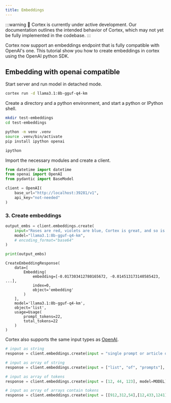 ```yaml
---
title: Embeddings
---
```

:::warning
🚧 Cortex is currently under active development. Our documentation outlines the intended behavior of
Cortex, which may not yet be fully implemented in the codebase.
:::

Cortex now support an embeddings endpoint that is fully compatible with OpenAI's one.
This tutorial show you how to create embeddings in cortex using the OpenAI python SDK.

## Embedding with openai compatible

Start server and run model in detached mode.

```sh
cortex run -d llama3.1:8b-gguf-q4-km
```

Create a directory and a python environment, and start a python or IPython shell.

```sh
mkdir test-embeddings
cd test-embeddings
```
```sh
python -m venv .venv
source .venv/bin/activate
pip install ipython openai
```
```sh
ipython
```
Import the necessary modules and create a client.

```py
from datetime import datetime
from openai import OpenAI
from pydantic import BaseModel
```
```py
client = OpenAI(
    base_url="http://localhost:39281/v1",
    api_key="not-needed"
)
```

### 3. Create embeddings

```py
output_embs = client.embeddings.create(
    input="Roses are red, violets are blue, Cortex is great, and so is Jan too!",
    model="llama3.1:8b-gguf-q4-km",
    # encoding_format="base64"
)
```
```py
print(output_embs)
```
```
CreateEmbeddingResponse(
    data=[
        Embedding(
            embedding=[-0.017303412780165672, -0.014513173140585423, ...],
            index=0,
            object='embedding'
        )
    ],
    model='llama3.1:8b-gguf-q4-km',
    object='list',
    usage=Usage(
        prompt_tokens=22,
        total_tokens=22
    )
)
```

Cortex also supports the same input types as [OpenAI](https://platform.openai.com/docs/api-reference/embeddings/create).

```py
# input as string
response = client.embeddings.create(input = "single prompt or article or other", model=MODEL)
```
```py
# input as array of string
response = client.embeddings.create(input = ["list", "of", "prompts"], model=MODEL)
```
```py
# input as array of tokens
response = client.embeddings.create(input = [12, 44, 123], model=MODEL)
```
```py
# input as array of arrays contain tokens
response = client.embeddings.create(input = [[912,312,54],[12,433,1241]], model=MODEL)
```
